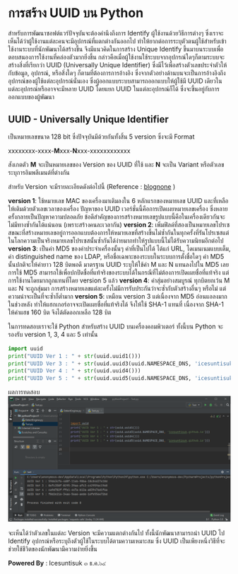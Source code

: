# การสร้าง UUID บน Python

สำหรับการพัฒนาซอฟต์แวร์ปัจจุบันจะต้องคำนึงถึงการ Identify ผู้ใช้งานด้วยวิธีการต่างๆ ซึ่งเราจะเห็นได้ว่าผู้ใช้งานแต่ละคนจะมีอุปกรณ์ที่แตกต่างกันออกไป ทำให้ยากต่อการระบุตัวตนผู้ใช้สำหรับเข้าใช้งานระบบที่นักพัฒนาได้สร้างขึ้น จึงมีแนวคิดในการสร้าง Unique Identify ขึ้นมาบนระบบเพื่อตอบสนองการใช้งานที่คล่องตัวมากยิ่งขึ้น กล่าวคือเมื่อผู้ใช้งานใช้ระบบจากอุปกรณ์ใดๆก็ตามระบบจะสร้างสิ่งที่เรียกว่า UUID (Universally Unique Identifier) ซึ่งมีไว้เพื่อสร้างตัวเลขประจำตัวให้กับข้อมูล, อุปกรณ์, หรือสิ่งใดๆ ก็ตามที่ต้องการการอ้างอิง ซึ่งจากตัวอย่างด้านบนจะเป็นการอ้างอิงถึงอุปกรณ์ของผู้ใช้แต่ละอุปกรณ์นั่นเอง ซึ่งผู้ออกแบบระบบสามารถออกแบบให้ผู้ใช้มี UUID เดียวในแต่ละอุปกรณ์หรืออาจจะมีหลาย UUID โดยแยก UUID ในแต่ละอุปกรณ์ก็ได้ ซึ่งจะขึ้นอยู่กับการออกแบบของผู้พัฒนา

## UUID - Universally Unique Identifier
เป็นหมายเลขขนาด 128 bit ซึ่งปัจจุบันมีด้วยกันทั้งสิ้น 5 version ซึ่งจะมี Format 

xxxxxxxx-xxxx-**M**xxx-**N**xxx-xxxxxxxxxxxx

สังเกตตัว **M** จะเป็นหมายเลขของ Version ของ UUID ที่ใช้ และ **N** จะเป็น Variant หรือตัวเลขระบุการอิมพลีเมนต์ที่ต่างกัน

สำหรับ Version จะมีรายละเอียดดังต่อไปนี้ (Reference : [blognone](https://www.blognone.com/node/51679) )

**version 1**: ใช้หมายเลข MAC ของเครื่องมาเติมลงใน 6 หลักแรกของหมายเลข UUID และที่เหลือให้เติมด้วยตัวเลขเวลาของเครื่อง ปัญหาของ UUID เวอร์ชั่นนี้คือการเปิดเผยหมายเลขเครื่อง ซึ่งหลายครั้งกลายเป็นปัญหาความปลอดภัย ข้อดีสำคัญของการสร้างหมายเลขรูปแบบนี้คือในเครื่องเดียวกันจะไม่มีทางซ้ำกันได้แน่นอน (เพราะสร้างคนละเวลากัน)
**version 2**: เพิ่มฟิลด์ที่สองเป็นหมายเลขโปรเซสขณะที่สร้างหมายเลขอยู่การออกแบบต้องการให้หมายเลขที่สร้างขึ้นไม่ซ้ำกันในทุกครั้งที่รันโปรเซสแต่ในโลกความเป็นจริงหมายเลขโปรเซสนั้นซ้ำกันได้ง่ายมากทำให้รูปแบบนี้ไม่ได้รับความนิยมอีกต่อไป
**version 3**: เป็นค่า MD5 ของค่าประจำเครื่องนั้นๆ ค่าที่เป็นไปได้ ได้แก่ URL, โดเมนเนมแบบเต็ม, ค่า distinguished name ของ LDAP, หรือชื่อเฉพาะของระบบในระบบการตั้งชื่อใดๆ ค่า MD5 นั้นปกติจะให้ค่ายาว 128 บิตพอดี มาตรฐาน UUID ระบุให้ใช้ค่า M และ N แทนลงไปใน MD5 เลย การใช้ MD5 สามารถใช้เพื่อปกปิดชื่อที่แท้จริงของระบบได้ในกรณีที่ไม่ต้องการเปิดเผยชื่อที่แท้จริง แต่การใช้งานโดยมากถูกแทนที่โดย version 5 แล้ว
**version 4**: ค่าสุ่มอย่างสมบูรณ์ ทุกบิตยกเว้น M และ N จะถูกสุ่มมา การสร้างหมายเลขแต่ละครั้งไม่มีการรับประกันว่าจะซ้ำกับตัวสร้างอื่นๆ หรือไม่ แต่ความน่าจะเป็นที่จะซ้ำก็ต่ำมาก
**version 5**: เหมือน version 3 แต่เนื่องจาก MD5 อ่อนแอลงมากในช่วงหลัง ทำให้แฮกเกอร์อาจจะเปิดเผยชื่อที่แท้จริงได้ จึงให้ใช้ SHA-1 แทนที่ เนื่องจาก SHA-1 ให้ค่าแฮช 160 บิต จึงได้ตัดออกเหลือ 128 บิต

ในการทดสอบเราจะใช้ Python สำหรับสร้าง UUID บนเครื่องคอมพิวเตอร์ ทั้งนี้บน Python จะรองรับ version 1, 3, 4 และ 5 เท่านั้น
``` python
import uuid
print("UUID Ver 1 : " + str(uuid.uuid1()))
print("UUID Ver 3 : " + str(uuid.uuid3(uuid.NAMESPACE_DNS, 'icesuntisuk.github.io')))
print("UUID Ver 4 : " + str(uuid.uuid4()))
print("UUID Ver 5 : " + str(uuid.uuid5(uuid.NAMESPACE_DNS, 'icesuntisuk.github.io')))
``` 
ผลการทดสอบ 
![](/KB/img/uuid.png)

จะเห็นได้ว่าตัวเลขในแต่ละ Version จะมีความแตกต่างกันไป ทั้งนี้นักพัฒนาสามารถนำ UUID ไป Identify อุปกรณ์หรือระบุถึงตัวผู้ใช้ในระบบได้ตามความเหมาะสม ซึ่ง UUID เป็นเพียงหนึ่งวิธีที่จะช่วยใช้ชีวิตของนักพัฒนามีความง่ายยิ่งขึ้น 

**Powered By** : 
Icesuntisuk 
๓ ธ.ค.๖๔
